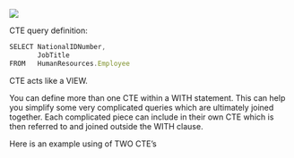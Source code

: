 ![](https://github.com/AlexaWu/SQL-Questions/blob/main/SQL%20illustration/Common-Table-Expression-Basic.png)

CTE query definition:
```javascript
SELECT NationalIDNumber,
       JobTitle
FROM   HumanResources.Employee
```

CTE acts like a VIEW.

You can define more than one CTE within a WITH statement. This can help you simplify some very complicated queries which are ultimately joined together. Each complicated piece can include in their own CTE which is then referred to and joined outside the WITH clause.

Here is an example using of TWO CTE’s

![]()
